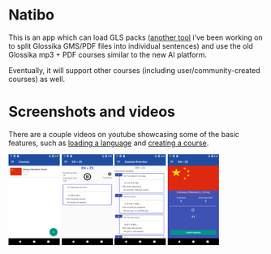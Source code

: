 # Natibo
This is an app which can load GLS packs ([another tool](https://github.com/chickendude/GlossikaNativeGLS) i've been working on to split Glossika GMS/PDF files into individual sentences) and use the old Glossika mp3 + PDF courses similar to the new AI platform.

Eventually, it will support other courses (including user/community-created courses) as well.

# Screenshots and videos
There are a couple videos on youtube showcasing some of the basic features, such as [loading a language](https://www.youtube.com/watch?v=xdW6S1pG2P8) and [creating a course](https://www.youtube.com/watch?v=Goup2gapa5A).

<img src="/screenshots/1.png?raw=true" height="20%" width="20%"/> <img src="/screenshots/2.png?raw=true" height="20%" width="20%"/> <img src="/screenshots/3.png?raw=true" height="20%" width="20%"/> <img src="/screenshots/4.png?raw=true" height="20%" width="20%"/>
